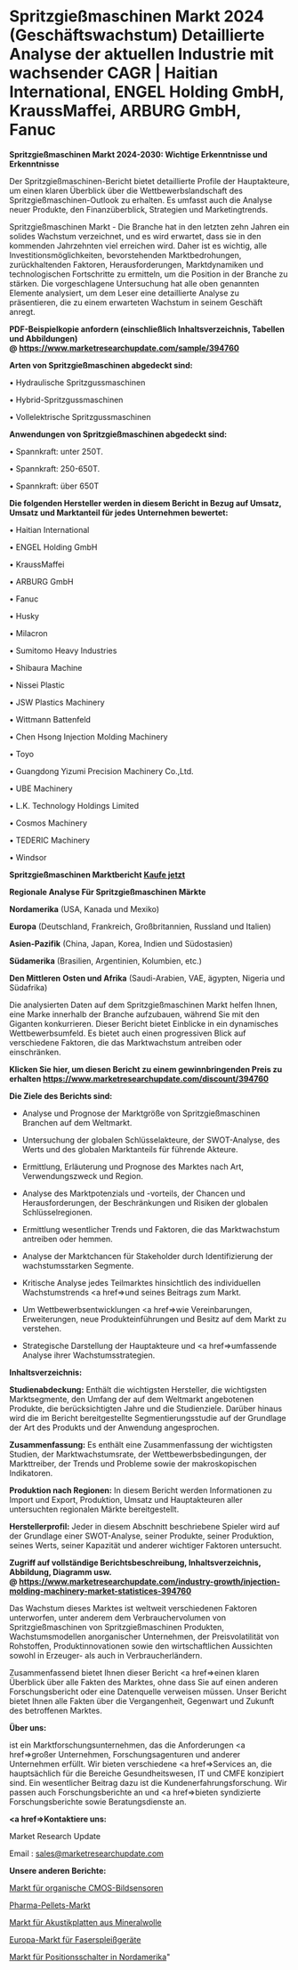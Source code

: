 # Spritzgießmaschinen Markt 2024 (Geschäftswachstum) Detaillierte Analyse der aktuellen Industrie mit wachsender CAGR | Haitian International, ENGEL Holding GmbH, KraussMaffei, ARBURG GmbH, Fanuc

<strong>Spritzgießmaschinen Markt 2024-2030: Wichtige Erkenntnisse und Erkenntnisse</strong>

Der Spritzgießmaschinen-Bericht bietet detaillierte Profile der Hauptakteure, um einen klaren Überblick über die Wettbewerbslandschaft des Spritzgießmaschinen-Outlook zu erhalten. Es umfasst auch die Analyse neuer Produkte, den Finanzüberblick, Strategien und Marketingtrends.

Spritzgießmaschinen Markt - Die Branche hat in den letzten zehn Jahren ein solides Wachstum verzeichnet, und es wird erwartet, dass sie in den kommenden Jahrzehnten viel erreichen wird. Daher ist es wichtig, alle Investitionsmöglichkeiten, bevorstehenden Marktbedrohungen, zurückhaltenden Faktoren, Herausforderungen, Marktdynamiken und technologischen Fortschritte zu ermitteln, um die Position in der Branche zu stärken. Die vorgeschlagene Untersuchung hat alle oben genannten Elemente analysiert, um dem Leser eine detaillierte Analyse zu präsentieren, die zu einem erwarteten Wachstum in seinem Geschäft anregt.

<strong><b>PDF-Beispielkopie anfordern (einschließlich Inhaltsverzeichnis, Tabellen und Abbildungen) @ </b></strong><strong><a href=https://www.marketresearchupdate.com/sample/394760><strong>https://www.marketresearchupdate.com/sample/394760</u></a></strong></strong>

<strong>Arten von Spritzgießmaschinen abgedeckt sind:</strong>

• Hydraulische Spritzgussmaschinen

• Hybrid-Spritzgussmaschinen

• Vollelektrische Spritzgussmaschinen

<strong>Anwendungen von Spritzgießmaschinen abgedeckt sind:</strong>

• Spannkraft: unter 250T.

• Spannkraft: 250-650T.

• Spannkraft: über 650T

<strong>Die folgenden Hersteller werden in diesem Bericht in Bezug auf Umsatz, Umsatz und Marktanteil für jedes Unternehmen bewertet:</strong>

• Haitian International

• ENGEL Holding GmbH

• KraussMaffei

• ARBURG GmbH

• Fanuc

• Husky

• Milacron

• Sumitomo Heavy Industries

• Shibaura Machine

• Nissei Plastic

• JSW Plastics Machinery

• Wittmann Battenfeld

• Chen Hsong Injection Molding Machinery

• Toyo

• Guangdong Yizumi Precision Machinery Co.,Ltd.

• UBE Machinery

• L.K. Technology Holdings Limited

• Cosmos Machinery

• TEDERIC Machinery

• Windsor

<strong>Spritzgießmaschinen Marktbericht <a href=https://www.marketresearchupdate.com/buynow/394760>Kaufe jetzt</a></strong>

<strong>Regionale Analyse Für Spritzgießmaschinen Märkte</strong>

<strong>Nordamerika</strong> (USA, Kanada und Mexiko)

<strong>Europa</strong> (Deutschland, Frankreich, Großbritannien, Russland und Italien)

<strong>Asien-Pazifik</strong> (China, Japan, Korea, Indien und Südostasien)

<strong>Südamerika</strong> (Brasilien, Argentinien, Kolumbien, etc.)

<strong>Den Mittleren</strong> <strong>Osten und Afrika</strong> (Saudi-Arabien, VAE, ägypten, Nigeria und Südafrika)

Die analysierten Daten auf dem Spritzgießmaschinen Markt helfen Ihnen, eine Marke innerhalb der Branche aufzubauen, während Sie mit den Giganten konkurrieren. Dieser Bericht bietet Einblicke in ein dynamisches Wettbewerbsumfeld. Es bietet auch einen progressiven Blick auf verschiedene Faktoren, die das Marktwachstum antreiben oder einschränken.

<strong>Klicken Sie hier, um diesen Bericht zu einem gewinnbringenden Preis zu erhalten
</strong><strong><a href=https://www.marketresearchupdate.com/discount/394760>https://www.marketresearchupdate.com/discount/394760</b></u></strong></a>

<strong>Die Ziele des Berichts sind:</strong>

- Analyse und Prognose der Marktgröße von Spritzgießmaschinen Branchen auf dem Weltmarkt.

- Untersuchung der globalen Schlüsselakteure, der SWOT-Analyse, des Werts und des globalen Marktanteils für führende Akteure.

- Ermittlung, Erläuterung und Prognose des Marktes nach Art, Verwendungszweck und Region.

- Analyse des Marktpotenzials und -vorteils, der Chancen und Herausforderungen, der Beschränkungen und Risiken der globalen Schlüsselregionen.

- Ermittlung wesentlicher Trends und Faktoren, die das Marktwachstum antreiben oder hemmen.

- Analyse der Marktchancen für Stakeholder durch Identifizierung der wachstumsstarken Segmente.

- Kritische Analyse jedes Teilmarktes hinsichtlich des individuellen Wachstumstrends <a href=>und</a> seines Beitrags zum Markt.

- Um Wettbewerbsentwicklungen <a href=>wie</a> Vereinbarungen, Erweiterungen, neue Produkteinführungen und Besitz auf dem Markt zu verstehen.

- Strategische Darstellung der Hauptakteure und <a href=>umfas</a>sende Analyse ihrer Wachstumsstrategien.

<strong>Inhaltsverzeichnis:</strong>

<strong>Studienabdeckung:</strong> Enthält die wichtigsten Hersteller, die wichtigsten Marktsegmente, den Umfang der auf dem Weltmarkt angebotenen Produkte, die berücksichtigten Jahre und die Studienziele. Darüber hinaus wird die im Bericht bereitgestellte Segmentierungsstudie auf der Grundlage der Art des Produkts und der Anwendung angesprochen.

<strong>Zusammenfassung:</strong> Es enthält eine Zusammenfassung der wichtigsten Studien, der Marktwachstumsrate, der Wettbewerbsbedingungen, der Markttreiber, der Trends und Probleme sowie der makroskopischen Indikatoren.

<strong>Produktion nach Regionen:</strong> In diesem Bericht werden Informationen zu Import und Export, Produktion, Umsatz und Hauptakteuren aller untersuchten regionalen Märkte bereitgestellt.

<strong>Herstellerprofil:</strong> Jeder in diesem Abschnitt beschriebene Spieler wird auf der Grundlage einer SWOT-Analyse, seiner Produkte, seiner Produktion, seines Werts, seiner Kapazität und anderer wichtiger Faktoren untersucht.

<strong><b>Zugriff auf vollständige Berichtsbeschreibung, Inhaltsverzeichnis, Abbildung, Diagramm usw. @ </b></strong><strong><a href=https://www.marketresearchupdate.com/industry-growth/injection-molding-machinery-market-statistices-394760>https://www.marketresearchupdate.com/industry-growth/injection-molding-machinery-market-statistices-394760</a></strong>

Das Wachstum dieses Marktes ist weltweit verschiedenen Faktoren unterworfen, unter anderem dem Verbrauchervolumen von Spritzgießmaschinen von Spritzgießmaschinen Produkten, Wachstumsmodellen anorganischer Unternehmen, der Preisvolatilität von Rohstoffen, Produktinnovationen sowie den wirtschaftlichen Aussichten sowohl in Erzeuger- als auch in Verbraucherländern.

Zusammenfassend bietet Ihnen dieser Bericht <a href=>einen</a> klaren Überblick über alle Fakten des Marktes, ohne dass Sie auf einen anderen Forschungsbericht oder eine Datenquelle verweisen müssen. Unser Bericht bietet Ihnen alle Fakten über die Vergangenheit, Gegenwart und Zukunft des betroffenen Marktes.

<strong>Über uns:</strong>

 ist ein Marktforschungsunternehmen, das die Anforderungen <a href=>großer</a> Unternehmen, Forschungsagenturen und anderer Unternehmen erfüllt. Wir bieten verschiedene <a href=>Services</a> an, die hauptsächlich für die Bereiche Gesundheitswesen, IT und CMFE konzipiert sind. Ein wesentlicher Beitrag dazu ist die Kundenerfahrungsforschung. Wir passen auch Forschungsberichte an und <a href=>bieten</a> syndizierte Forschungsberichte sowie Beratungsdienste an.

<strong><a href=>Kontaktiere uns:</a></strong>

Market Research Update

Email : sales@marketresearchupdate.com

<strong>Unsere anderen Berichte:</strong>

<a href=https://www.linkedin.com/pulse/organic-cmos-image-sensor-market-2023-2029>Markt für organische CMOS-Bildsensoren</a>

<a href=https://www.linkedin.com/pulse/pharma-pellets-market-size-emerging-trends-consumption>Pharma-Pellets-Markt</a>

<a href=https://www.linkedin.com/pulse/mineral-wool-acoustic-board-market-report-2023-top-company>Markt für Akustikplatten aus Mineralwolle</a>

<a href=https://www.linkedin.com/pulse/europe-fiber-splicer-market-challenges-opportunities>Europa-Markt für Faserspleißgeräte</a>

<a href=https://www.linkedin.com/pulse/north-america-position-switches-market-2023-usd-explained>Markt für Positionsschalter in Nordamerika</a>"
